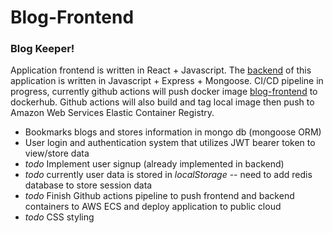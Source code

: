 # Blog-Frontend 

### Blog Keeper! 
Application frontend is written in React + Javascript. The [backend](https://github.com/devanbenz/Blog-Backend) of this application is written in Javascript + Express + Mongoose. 
CI/CD pipeline in progress, currently github actions will push docker image [blog-frontend](https://hub.docker.com/repository/docker/weblwabl/blog-frontend) to dockerhub. Github actions will also build and tag local image then push to Amazon Web Services Elastic Container Registry. 

- Bookmarks blogs and stores information in mongo db (mongoose ORM)
- User login and authentication system that utilizes JWT bearer token to view/store data
- *todo* Implement user signup (already implemented in backend)
- *todo* currently user data is stored in *localStorage* -- need to add redis database to store session data
- *todo* Finish Github actions pipeline to push frontend and backend containers to AWS ECS and deploy application to public cloud
- *todo* CSS styling

